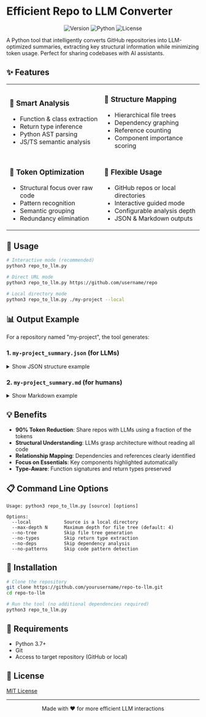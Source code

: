 # Efficient Repo to LLM Converter

<div align="center">

![Version](https://img.shields.io/badge/version-2.0-blue)
![Python](https://img.shields.io/badge/python-3.7%2B-brightgreen)
![License](https://img.shields.io/badge/license-MIT-green)

</div>

A Python tool that intelligently converts GitHub repositories into LLM-optimized summaries, extracting key structural information while minimizing token usage. Perfect for sharing codebases with AI assistants.

## ✨ Features

<table>
  <tr>
    <td>
      <h3>🧠 Smart Analysis</h3>
      <ul>
        <li>Function & class extraction</li>
        <li>Return type inference</li>
        <li>Python AST parsing</li>
        <li>JS/TS semantic analysis</li>
      </ul>
    </td>
    <td>
      <h3>🌳 Structure Mapping</h3>
      <ul>
        <li>Hierarchical file trees</li>
        <li>Dependency graphing</li>
        <li>Reference counting</li>
        <li>Component importance scoring</li>
      </ul>
    </td>
  </tr>
  <tr>
    <td>
      <h3>💼 Token Optimization</h3>
      <ul>
        <li>Structural focus over raw code</li>
        <li>Pattern recognition</li>
        <li>Semantic grouping</li>
        <li>Redundancy elimination</li>
      </ul>
    </td>
    <td>
      <h3>🔧 Flexible Usage</h3>
      <ul>
        <li>GitHub repos or local directories</li>
        <li>Interactive guided mode</li>
        <li>Configurable analysis depth</li>
        <li>JSON & Markdown outputs</li>
      </ul>
    </td>
  </tr>
</table>

## 🚀 Usage

```bash
# Interactive mode (recommended)
python3 repo_to_llm.py

# Direct URL mode
python3 repo_to_llm.py https://github.com/username/repo

# Local directory mode
python3 repo_to_llm.py ./my-project --local
```

## 📊 Output Example

For a repository named "my-project", the tool generates:

### 1. `my-project_summary.json` (for LLMs)

<details>
<summary>Show JSON structure example</summary>

```json
{
  "files": [
    {
      "path": "src/main.py",
      "classes": [
        {
          "name": "DataProcessor",
          "methods": [
            {
              "name": "process",
              "return_type": "DataFrame"
            }
          ],
          "bases": ["BaseProcessor"],
          "docstring": "Handles data processing operations"
        }
      ],
      "functions": [
        {
          "name": "fetch_data",
          "args": [
            {"name": "source_url", "type": "str"},
            {"name": "timeout", "type": "int"}
          ],
          "return_type": "Dict[str, Any]"
        }
      ]
    }
  ],
  "file_tree": {
    "src": {
      "core": {},
      "utils": {"_files": ["helpers.py"]}
    }
  },
  "dependencies": {
    "src/main.py": {
      "internal": ["src/utils/helpers.py"],
      "external": ["pandas", "requests"]
    }
  },
  "semantic_units": {
    "classes": [...],
    "functions": [...]
  },
  "summary": {
    "total_files": 10,
    "language_distribution": {
      ".py": 6,
      ".js": 4
    },
    "key_components": [
      "src/main.py",
      "src/core/api.js"
    ]
  }
}
```
</details>

### 2. `my-project_summary.md` (for humans)

<details>
<summary>Show Markdown example</summary>

```markdown
# my-project Repository Summary

## Overview
- **Total Files:** 10
- **Total Size:** 48.83 KB

## Language Distribution
- .py: 6 files
- .js: 4 files

## File Tree
* 📁 src
  * 📁 core
    * 📄 api.js
    * 📄 models.py
  * 📁 utils
    * 📄 helpers.py
    * 📄 constants.py
  * 📄 main.py
  * 📄 app.js

## Key Components
- `src/main.py`
- `src/core/api.js`
- `src/utils/helpers.py`

## Core Classes
- `DataProcessor` - Handles data processing operations
- `ApiClient` - Manages external API communication

## Core Functions
- `fetch_data` → `Dict[str, Any]`
- `process_results` → `DataFrame`
- `authenticate` → `bool`

## External Dependencies
- `pandas` - Used in 3 files
- `requests` - Used in 2 files
```
</details>

## 💡 Benefits

- **90% Token Reduction**: Share repos with LLMs using a fraction of the tokens
- **Structural Understanding**: LLMs grasp architecture without reading all code
- **Relationship Mapping**: Dependencies and references clearly identified
- **Focus on Essentials**: Key components highlighted automatically
- **Type-Aware**: Function signatures and return types preserved

## 📋 Command Line Options

```
Usage: python3 repo_to_llm.py [source] [options]

Options:
  --local            Source is a local directory
  --max-depth N      Maximum depth for file tree (default: 4)
  --no-tree          Skip file tree generation
  --no-types         Skip return type extraction
  --no-deps          Skip dependency analysis
  --no-patterns      Skip code pattern detection
```

## 🔧 Installation

```bash
# Clone the repository
git clone https://github.com/yourusername/repo-to-llm.git
cd repo-to-llm

# Run the tool (no additional dependencies required)
python3 repo_to_llm.py
```

## 📝 Requirements

- Python 3.7+
- Git
- Access to target repository (GitHub or local)

## 📜 License

[MIT License](LICENSE)

---

<div align="center">
Made with ❤️ for more efficient LLM interactions
</div>
